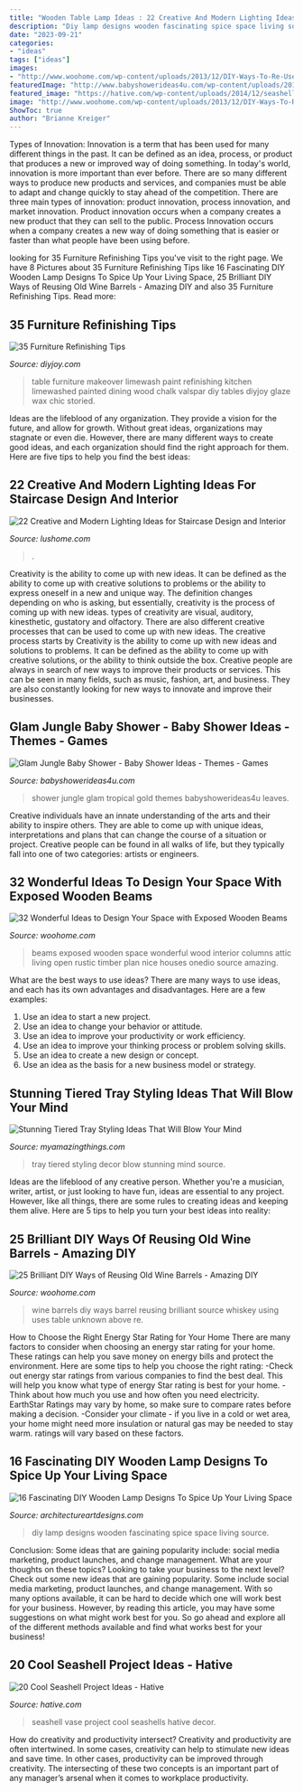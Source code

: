```yaml
---
title: "Wooden Table Lamp Ideas : 22 Creative And Modern Lighting Ideas For Staircase Design And Interior"
description: "Diy lamp designs wooden fascinating spice space living source"
date: "2023-09-21"
categories:
- "ideas"
tags: ["ideas"]
images:
- "http://www.woohome.com/wp-content/uploads/2013/12/DIY-Ways-To-Re-Use-Wine-Barrels-17-2.jpg"
featuredImage: "http://www.babyshowerideas4u.com/wp-content/uploads/2019/05/Gold-Glam-Baby-Shower-Jungle-tropical-leaves.jpg"
featured_image: "https://hative.com/wp-content/uploads/2014/12/seashell-project-ideas/7-seashell-vase.jpg"
image: "http://www.woohome.com/wp-content/uploads/2013/12/DIY-Ways-To-Re-Use-Wine-Barrels-17-2.jpg"
ShowToc: true
author: "Brianne Kreiger"
---
```



Types of Innovation:
Innovation is a term that has been used for many different things in the past. It can be defined as an idea, process, or product that produces a new or improved way of doing something. In today's world, innovation is more important than ever before. There are so many different ways to produce new products and services, and companies must be able to adapt and change quickly to stay ahead of the competition. 
There are three main types of innovation: product innovation, process innovation, and market innovation. Product innovation occurs when a company creates a new product that they can sell to the public. Process Innovation occurs when a company creates a new way of doing something that is easier or faster than what people have been using before.

	

		
looking for 35 Furniture Refinishing Tips you've visit to the right page. We have 8 Pictures about 35 Furniture Refinishing Tips like 16 Fascinating DIY Wooden Lamp Designs To Spice Up Your Living Space, 25 Brilliant DIY Ways of Reusing Old Wine Barrels - Amazing DIY and also 35 Furniture Refinishing Tips. Read more:
		
    
## 35 Furniture Refinishing Tips

<img loading=lazy src="http://diyjoy.com/wp-content/uploads/2016/07/Limewashed-Table-Makeover.jpg" onerror="this.onerror=null;this.src='https://tse4.mm.bing.net/th?id=OIP.nMoG-cZtNFOIMoqIDGhafwHaLG&amp;pid=15.1';" alt="35 Furniture Refinishing Tips">

_Source: diyjoy.com_

>table furniture makeover limewash paint refinishing kitchen limewashed painted dining wood chalk valspar diy tables diyjoy glaze wax chic storied. 

	

Ideas are the lifeblood of any organization. They provide a vision for the future, and allow for growth. Without great ideas, organizations may stagnate or even die. However, there are many different ways to create good ideas, and each organization should find the right approach for them. Here are five tips to help you find the best ideas:

    
## 22 Creative And Modern Lighting Ideas For Staircase Design And Interior

<img loading=lazy src="https://www.lushome.com/wp-content/uploads/2016/02/staircase-design-lighting-ideas-9.jpg" onerror="this.onerror=null;this.src='https://tse1.mm.bing.net/th?id=OIP.jJW5JiiHFoNwgit7H9KwRgAAAA&amp;pid=15.1';" alt="22 Creative and Modern Lighting Ideas for Staircase Design and Interior">

_Source: lushome.com_

>. 

	

Creativity is the ability to come up with new ideas. It can be defined as the ability to come up with creative solutions to problems or the ability to express oneself in a new and unique way. The definition changes depending on who is asking, but essentially, creativity is the process of coming up with new ideas. types of creativity are visual, auditory, kinesthetic, gustatory and olfactory. There are also different creative processes that can be used to come up with new ideas. The creative process starts by
Creativity is the ability to come up with new ideas and solutions to problems. It can be defined as the ability to come up with creative solutions, or the ability to think outside the box. Creative people are always in search of new ways to improve their products or services. This can be seen in many fields, such as music, fashion, art, and business. They are also constantly looking for new ways to innovate and improve their businesses.

    
## Glam Jungle Baby Shower - Baby Shower Ideas - Themes - Games

<img loading=lazy src="http://www.babyshowerideas4u.com/wp-content/uploads/2019/05/Gold-Glam-Baby-Shower-Jungle-tropical-leaves.jpg" onerror="this.onerror=null;this.src='https://tse1.mm.bing.net/th?id=OIP.DdYDKFYmuP0frmB9pXyu4gHaJ4&amp;pid=15.1';" alt="Glam Jungle Baby Shower - Baby Shower Ideas - Themes - Games">

_Source: babyshowerideas4u.com_

>shower jungle glam tropical gold themes babyshowerideas4u leaves. 

	

Creative individuals have an innate understanding of the arts and their ability to inspire others. They are able to come up with unique ideas, interpretations and plans that can change the course of a situation or project. Creative people can be found in all walks of life, but they typically fall into one of two categories: artists or engineers.

    
## 32 Wonderful Ideas To Design Your Space With Exposed Wooden Beams

<img loading=lazy src="http://www.woohome.com/wp-content/uploads/2016/01/exposed-wooden-beams-columns_6.jpg" onerror="this.onerror=null;this.src='https://tse4.mm.bing.net/th?id=OIP.dtPT2jP_7B5vC1VGgwsaeAHaLR&amp;pid=15.1';" alt="32 Wonderful Ideas to Design Your Space with Exposed Wooden Beams">

_Source: woohome.com_

>beams exposed wooden space wonderful wood interior columns attic living open rustic timber plan nice houses onedio source amazing. 

	

What are the best ways to use ideas?
There are many ways to use ideas, and each has its own advantages and disadvantages. Here are a few examples: 
1. Use an idea to start a new project. 
2. Use an idea to change your behavior or attitude. 
3. Use an idea to improve your productivity or work efficiency. 
4. Use an idea to improve your thinking process or problem solving skills. 
5. Use an idea to create a new design or concept. 
6. Use an idea as the basis for a new business model or strategy.

    
## Stunning Tiered Tray Styling Ideas That Will Blow Your Mind

<img loading=lazy src="http://myamazingthings.com/wp-content/uploads/2018/02/tiered-tray-decor-2-.jpg" onerror="this.onerror=null;this.src='https://tse2.mm.bing.net/th?id=OIP.WTCVyxGy5ublrksZXddXzAHaLw&amp;pid=15.1';" alt="Stunning Tiered Tray Styling Ideas That Will Blow Your Mind">

_Source: myamazingthings.com_

>tray tiered styling decor blow stunning mind source. 

	

Ideas are the lifeblood of any creative person. Whether you're a musician, writer, artist, or just looking to have fun, ideas are essential to any project. However, like all things, there are some rules to creating ideas and keeping them alive. Here are 5 tips to help you turn your best ideas into reality:

    
## 25 Brilliant DIY Ways Of Reusing Old Wine Barrels - Amazing DIY

<img loading=lazy src="http://www.woohome.com/wp-content/uploads/2013/12/DIY-Ways-To-Re-Use-Wine-Barrels-17-2.jpg" onerror="this.onerror=null;this.src='https://tse2.mm.bing.net/th?id=OIP.6XwPg63DxlD0lkRxx5iwwwHaJ4&amp;pid=15.1';" alt="25 Brilliant DIY Ways of Reusing Old Wine Barrels - Amazing DIY">

_Source: woohome.com_

>wine barrels diy ways barrel reusing brilliant source whiskey using uses table unknown above re. 

	

How to Choose the Right Energy Star Rating for Your Home
There are many factors to consider when choosing an energy star rating for your home. These ratings can help you save money on energy bills and protect the environment. Here are some tips to help you choose the right rating:
-Check out energy star ratings from various companies to find the best deal. This will help you know what type of energy Star rating is best for your home.
-Think about how much you use and how often you need electricity. EarthStar Ratings may vary by home, so make sure to compare rates before making a decision.
-Consider your climate - if you live in a cold or wet area, your home might need more insulation or natural gas may be needed to stay warm. ratings will vary based on these factors.

    
## 16 Fascinating DIY Wooden Lamp Designs To Spice Up Your Living Space

<img loading=lazy src="https://www.architectureartdesigns.com/wp-content/uploads/2016/09/9-38.jpg" onerror="this.onerror=null;this.src='https://tse1.mm.bing.net/th?id=OIP.BxyPoDfOdOm5N1g88xC62QHaLH&amp;pid=15.1';" alt="16 Fascinating DIY Wooden Lamp Designs To Spice Up Your Living Space">

_Source: architectureartdesigns.com_

>diy lamp designs wooden fascinating spice space living source. 

	

Conclusion: Some ideas that are gaining popularity include: social media marketing, product launches, and change management. What are your thoughts on these topics?
Looking to take your business to the next level? Check out some new ideas that are gaining popularity. Some include social media marketing, product launches, and change management. With so many options available, it can be hard to decide which one will work best for your business. However, by reading this article, you may have some suggestions on what might work best for you. So go ahead and explore all of the different methods available and find what works best for your business!

    
## 20 Cool Seashell Project Ideas - Hative

<img loading=lazy src="https://hative.com/wp-content/uploads/2014/12/seashell-project-ideas/7-seashell-vase.jpg" onerror="this.onerror=null;this.src='https://tse3.mm.bing.net/th?id=OIP.aPfXizY4yijZISR7BdlsEAHaJ4&amp;pid=15.1';" alt="20 Cool Seashell Project Ideas - Hative">

_Source: hative.com_

>seashell vase project cool seashells hative decor. 

	

How do creativity and productivity intersect?
Creativity and productivity are often intertwined. In some cases, creativity can help to stimulate new ideas and save time. In other cases, productivity can be improved through creativity. The intersecting of these two concepts is an important part of any manager’s arsenal when it comes to workplace productivity.

